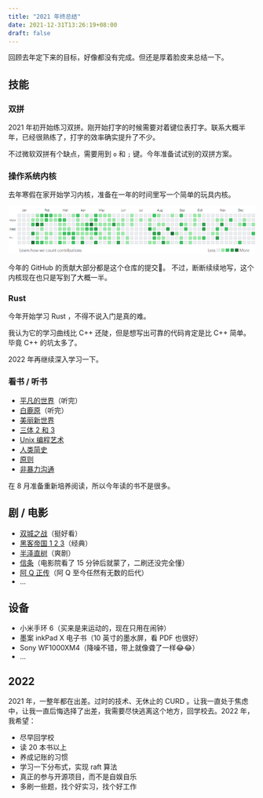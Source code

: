 ```yaml
---
title: "2021 年终总结"
date: 2021-12-31T13:26:19+08:00
draft: false
---
```


回顾去年定下来的目标，好像都没有完成。但还是厚着脸皮来总结一下。

## 技能

### 双拼

2021 年初开始练习双拼。刚开始打字的时候需要对着键位表打字。联系大概半年，已经很熟练了，打字的效率确实提升了不少。

不过微软双拼有个缺点，需要用到 `o` 和 `;` 键。今年准备试试别的双拼方案。

### 操作系统内核

去年寒假在家开始学习内核，准备在一年的时间里写一个简单的玩具内核。

![GitHub](1-GitHub.png)

今年的 GitHub 的贡献大部分都是这个仓库的提交🤣。
不过，断断续续地写，这个内核现在也只是写到了大概一半。

### Rust

今年开始学习 Rust ，不得不说入门是真的难。

我认为它的学习曲线比 C++ 还陡，但是想写出可靠的代码肯定是比 C++ 简单。毕竟 C++ 的坑太多了。

2022 年再继续深入学习一下。

### 看书 / 听书

* [平凡的世界](https://book.douban.com/subject/10517238/)（听完）
* [白鹿原](https://book.douban.com/subject/1085799/)（听完）
* [美丽新世界](https://book.douban.com/subject/27002046/)
* [三体 2 和 3](https://book.douban.com/subject/3066477/)
* [Unix 编程艺术](https://book.douban.com/subject/11609943/)
* [人类简史](https://book.douban.com/subject/25985021/)
* [原则](https://book.douban.com/subject/27608239/)
* [非暴力沟通](https://book.douban.com/subject/3533221/)

在 8 月准备重新培养阅读，所以今年读的书不是很多。

## 剧 / 电影

* [双城之战](https://movie.douban.com/subject/34867871/)（挺好看）
* [黑客帝国 1 2 3](https://movie.douban.com/subject/1291843/)（经典）
* [半泽直树](https://movie.douban.com/subject/24697949/)（爽剧）
* [信条](https://movie.douban.com/subject/30444960/)（电影院看了 15 分钟后就蒙了，二刷还没完全懂）
* [阿 Q 正传](https://movie.douban.com/subject/1306506/)（阿 Q 至今任然有无数的后代）
* …

## 设备

* 小米手环 6（买来是来运动的，现在只用在闹钟）
* 墨案 inkPad X 电子书（10 英寸的墨水屏，看 PDF 也很好）
* Sony WF1000XM4（降噪不错，带上就像聋了一样😂😂）
* …

## 2022

2021 年，一整年都在出差。过时的技术、无休止的 CURD 。让我一直处于焦虑中，让我一直后悔选择了出差，我需要尽快逃离这个地方，回学校去。2022 年，我希望：

* 尽早回学校
* 读 20 本书以上
* 养成记账的习惯
* 学习一下分布式，实现 raft 算法
* 真正的参与开源项目，而不是自娱自乐
* 多刷一些题，找个好实习，找个好工作